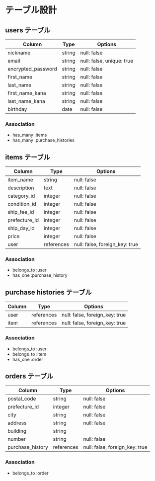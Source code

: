 # テーブル設計

## users テーブル

| Column        | Type   | Options  |
|---------------|--------|----------|
| nickname      | string | null: false |
| email         | string | null: false, unique: true |
| encrypted_password   | string | null: false |
| first_name    | string | null: false |
| last_name     | string | null: false |
| first_name_kana      | string | null: false |
| last_name_kana       | string | null: false |
| birthday      | date   | null: false |

### Association

 - has_many :items
 - has_many :purchase_histories

## items テーブル

| Column        | Type       | Options  |
|---------------|------------|----------|
| item_name     | string     | null: false |
| description   | text       | null: false |
| category_id   | integer    | null: false |
| condition_id  | integer    | null: false |
| ship_fee_id   | integer    | null: false |
| prefecture_id    | integer    | null: false |
| ship_day_id   | integer    | null: false |
| price         | integer    | null: false |
| user          | references | null: false, foreign_key: true |
 
### Association

 - belongs_to :user
 - has_one :purchase_history

## purchase histories テーブル

| Column        | Type       | Options  |
|---------------|------------|----------|
| user       | references | null: false, foreign_key: true |
| item       | references | null: false, foreign_key: true |

### Association

 - belongs_to :user
 - belongs_to :item
 - has_one :order

## orders テーブル

| Column        | Type       | Options  |
|---------------|------------|----------|
| postal_code   | string     | null: false |
| prefecture_id    | integer    | null: false |
| city          | string     | null: false |
| address       | string     | null: false |
| building      | string     |          |
| number        | string     | null: false |
| purchase_history | references | null: false, foreign_key: true |

### Association

 - belongs_to :order
 